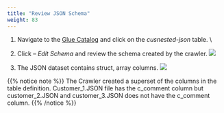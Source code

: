 ```yaml
---
title: "Review JSON Schema"
weight: 83
---
```


1. Navigate to the [Glue Catalog](https://console.aws.amazon.com/glue/home?#catalog:tab=tables) and click on the *cusnested-json* table. \

2. Click – *Edit Schema* and review the schema created by the crawler.
![](/images/lab8_table1.png)

3. The JSON dataset contains struct, array columns. 
![](/images/lab8_table2.png)

{{% notice note %}}
The Crawler created a superset of the columns in the table definition. Customer_1.JSON file has the c_comment column but customer_2.JSON and customer_3.JSON does not have the c_comment column.
{{% /notice %}}